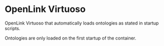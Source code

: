 # OpenLink Virtuoso

OpenLink Virtuoso that automatically loads ontologies as stated in startup scripts.

Ontologies are only loaded on the first startup of the container.
